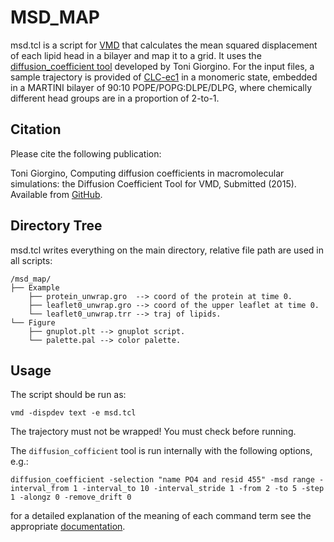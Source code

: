 # MSD_MAP

msd.tcl is a script for [VMD](http://www.ks.uiuc.edu/Research/vmd/) that calculates the mean squared displacement of each lipid head in a bilayer and map it to a grid. It uses the [diffusion_coefficient tool](https://github.com/tonigi/vmd_diffusion_coefficient) developed by Toni Giorgino. For the input files, a sample trajectory is provided of [CLC-ec1](https://www.rcsb.org/structure/1OTS) in a monomeric state, embedded in a MARTINI bilayer of 90:10 POPE/POPG:DLPE/DLPG, where chemically different head groups are in a proportion of 2-to-1. 

## Citation

Please cite the following publication:

Toni Giorgino, Computing diffusion coefficients in macromolecular simulations: the Diffusion Coefficient Tool for VMD, Submitted (2015). Available from [GitHub](https://github.com/tonigi/vmd_diffusion_coefficient/).

## Directory Tree

msd.tcl writes everything on the main directory, relative file path are used in all scripts:

```
/msd_map/
├── Example
    ├── protein_unwrap.gro  --> coord of the protein at time 0.
    ├── leaflet0_unwrap.gro --> coord of the upper leaflet at time 0.
    └── leaflet0_unwrap.trr --> traj of lipids.
└── Figure
    ├── gnuplot.plt --> gnuplot script.
    └── palette.pal --> color palette.
```

## Usage

The script should be run as:

    vmd -dispdev text -e msd.tcl

The trajectory must not be wrapped! You must check before running. 

The ```diffusion_cofficient``` tool is run internally with the following options, e.g.:

    diffusion_coefficient -selection "name PO4 and resid 455" -msd range -interval_from 1 -interval_to 10 -interval_stride 1 -from 2 -to 5 -step 1 -alongz 0 -remove_drift 0

for a detailed explanation of the meaning of each command term see the appropriate [documentation](https://github.com/tonigi/vmd_diffusion_coefficient/blob/master/doc/README.md).

